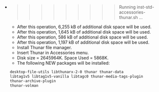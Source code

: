 * >>>>>>>>> Running inst-std-accessories-thunar.sh ...
  * After this operation, 6,255 kB of additional disk space will be used.
  * After this operation, 1,645 kB of additional disk space will be used.
  * After this operation, 586 kB of additional disk space will be used.
  * After this operation, 1,197 kB of additional disk space will be used.
  * Install Thunar file manager.
  * Insert Thunar in Accessories menu.
  * Disk size = 2645964K. Space Used = 5868K.
  * The following NEW packages will be installed:
  ```bash
  desktop-file-utils libthunarx-2-0 thunar thunar-data
  libtag1v5 libtag1v5-vanilla libtagc0 thunar-media-tags-plugin
  thunar-archive-plugin
  thunar-volman
  ```
